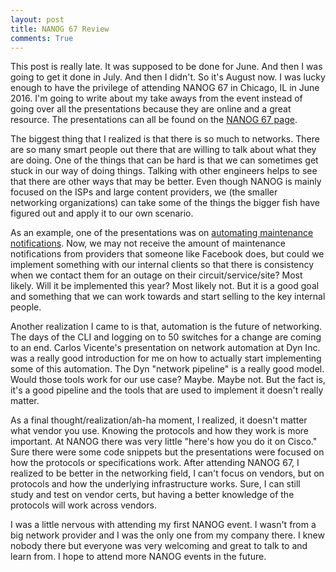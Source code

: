 ```yaml
---
layout: post
title: NANOG 67 Review
comments: True
---
```


This post is really late. It was supposed to be done for June. And then I was going to get it done in July. And then I didn't. So it's August now. I was lucky enough to have the privilege of attending NANOG 67 in Chicago, IL in June 2016. I'm going to write about my take aways from the event instead of going over all the presentations because they are online and a great resource. The presentations can all be found on the [NANOG 67 page](https://www.nanog.org/meetings/nanog67/agenda).

The biggest thing that I realized is that there is so much to networks. There are so many smart people out there that are willing to talk about what they are doing. One of the things that can be hard is that we can sometimes get stuck in our way of doing things. Talking with other engineers helps to see that there are other ways that may be better. Even though NANOG is mainly focused on the ISPs and large content providers, we (the smaller networking organizations) can take some of the things the bigger fish have figured out and apply it to our own scenario.

As an example, one of the presentations was on [automating maintenance notifications](https://www.nanog.org/meetings/abstract?id=2853). Now, we may not receive the amount of maintenance notifications from providers that someone like Facebook does, but could we implement something with our internal clients so that there is consistency when we contact them for an outage on their circuit/service/site? Most likely. Will it be implemented this year? Most likely not. But it is a good goal and something that we can work towards and start selling to the key internal people.

Another realization I came to is that, automation is the future of networking. The days of the CLI and logging on to 50 switches for a change are coming to an end. Carlos Vicente's presentation on network automation at Dyn Inc. was a really good introduction for me on how to actually start implementing some of this automation. The Dyn "network pipeline" is a really good model. Would those tools work for our use case? Maybe. Maybe not. But the fact is, it's a good pipeline and the tools that are used to implement it doesn't really matter.

As a final thought/realization/ah-ha moment, I realized, it doesn't matter what vendor you use. Knowing the protocols and how they work is more important. At NANOG there was very little "here's how you do it on Cisco." Sure there were some code snippets but the presentations were focused on how the protocols or specifications work. After attending NANOG 67, I realized to be better in the networking field, I can't focus on vendors, but on protocols and how the underlying infrastructure works. Sure, I can still study and test on vendor certs, but having a better knowledge of the protocols will work across vendors.

I was a little nervous with attending my first NANOG event. I wasn't from a big network provider and I was the only one from my company there. I knew nobody there but everyone was very welcoming and great to talk to and learn from. I hope to attend more NANOG events in the future.

